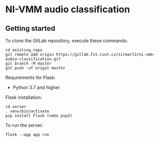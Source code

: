 # NI-VMM audio classification



## Getting started

To clone the GitLab repository, execute these commands:

```
cd existing_repo
git remote add origin https://gitlab.fit.cvut.cz/sirmart2/ni-vmm-audio-classification.git
git branch -M master
git push -uf origin master
```

Requirements for Flask:

- Python 3.7 and higher

Flask installation:
```
cd server
. venv/bin/activate
pip install Flask (nebo pip3)
```
To run the server:
```
flask --app app run
```
